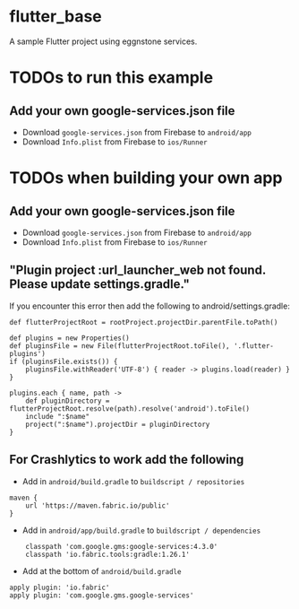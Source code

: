 # flutter_base

A sample Flutter project using eggnstone services.

# TODOs to run this example

## Add your own google-services.json file

* Download ```google-services.json``` from Firebase to ```android/app```
* Download ```Info.plist``` from Firebase to ```ios/Runner```

# TODOs when building your own app

## Add your own google-services.json file

* Download ```google-services.json``` from Firebase to ```android/app```
* Download ```Info.plist``` from Firebase to ```ios/Runner``` 

## "Plugin project :url_launcher_web not found. Please update settings.gradle."
If you encounter this error then add the following to android/settings.gradle:
```
def flutterProjectRoot = rootProject.projectDir.parentFile.toPath()

def plugins = new Properties()
def pluginsFile = new File(flutterProjectRoot.toFile(), '.flutter-plugins')
if (pluginsFile.exists()) {
    pluginsFile.withReader('UTF-8') { reader -> plugins.load(reader) }
}

plugins.each { name, path ->
    def pluginDirectory = flutterProjectRoot.resolve(path).resolve('android').toFile()
    include ":$name"
    project(":$name").projectDir = pluginDirectory
}
```

## For Crashlytics to work add the following
- Add in ```android/build.gradle``` to ```buildscript / repositories```
```
maven {
    url 'https://maven.fabric.io/public'
}
```

- Add in ```android/app/build.gradle``` to ```buildscript / dependencies```
```
    classpath 'com.google.gms:google-services:4.3.0'
    classpath 'io.fabric.tools:gradle:1.26.1'
```
    
- Add at the bottom of ```android/build.gradle```
```
apply plugin: 'io.fabric'
apply plugin: 'com.google.gms.google-services'
```

